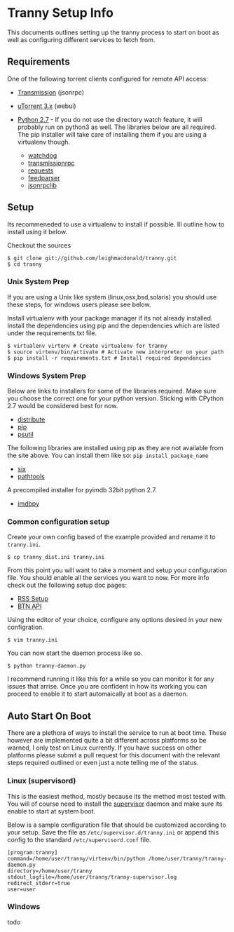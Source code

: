 # Tranny Setup Info

This documents outlines setting up the tranny process to start on boot as well as
configuring different services to fetch from.

## Requirements

One of the following torrent clients configured for remote API access:
- [Transmission](http://www.transmissionbt.com/) (jsonrpc)
- [uTorrent 3.x](http://www.utorrent.com/) (webui)

- [Python 2.7](http://www.python.org/download/) - If you do not use the directory watch feature, it will
probably run on python3 as well. The libraries below are all required. The pip installer will
 take care of installing them if you are using a virtualenv though.
    - [watchdog](https://pypi.python.org/pypi/watchdog)
    - [transmissionrpc](https://bitbucket.org/blueluna/transmissionrpc/wiki/Home)
    - [requests](http://docs.python-requests.org/en/latest/)
    - [feedparser](https://code.google.com/p/feedparser/)
    - [jsonrpclib](https://github.com/joshmarshall/jsonrpclib)

## Setup

Its recommeneded to use a virtualenv to install if possible. Ill outline how to install
using it below.

Checkout the sources

    $ git clone git://github.com/leighmacdonald/tranny.git
    $ cd tranny

### Unix System Prep

If you are using a Unix like system (linux,osx,bsd,solaris) you should use these steps, for windows users
please see below.

Install virtualenv with your package manager if its not already installed. Install the
dependencies using pip and the dependencies which are listed under the requirements.txt file.

    $ virtualenv virtenv # Create virtualenv for tranny
    $ source virtenv/bin/activate # Activate new interpreter on your path
    $ pip install -r requirements.txt # Install required dependencies

### Windows System Prep

Below are links to installers for some of the libraries required. Make sure you choose the
correct one for your python version. Sticking with CPython 2.7 would be considered best for now.

- [distribute](http://www.lfd.uci.edu/~gohlke/pythonlibs/#distribute)
- [pip](http://www.lfd.uci.edu/~gohlke/pythonlibs/#pip)
- [psutil](http://www.lfd.uci.edu/~gohlke/pythonlibs/#psutil)

The following libraries are installed using pip as they are not available from the site above. You can
install them like so: `pip install package_name`

- [six](https://pypi.python.org/pypi/six)
- [pathtools](http://pythonhosted.org/pathtools/)

A precompiled installer for pyimdb 32bit python 2.7.
- [imdbpy](http://iweb.dl.sourceforge.net/project/imdbpy/IMDbPY/4.9/IMDbPY-win32-py2.7-4.9.exe)

### Common configuration setup

Create your own config based of the example provided and rename it to `tranny.ini`.

    $ cp tranny_dist.ini tranny.ini

From this point you will want to take a moment and setup your configuration file. You should enable
all the services you want to now. For more info check out the following setup doc pages:

- [RSS Setup](config_rss.md)
- [BTN API](config_service_btn.md)

Using the editor of your choice, configure any options desired in your new configration.

    $ vim tranny.ini

You can now start the daemon process like so.

    $ python tranny-daemon.py

I recommend running it like this for a while so you can monitor it for any issues that
arrise. Once you are confident in how its working you can proceed to enable it to start
automaically at boot as a daemon.

## Auto Start On Boot

There are a plethora of ways to install the service to run at boot time. These however
are implemented quite a bit different across platforms so be warned, I only test on Linux
currently. If you have success on other platforms please submit a pull request for this
document with the relevant steps required outlined or even just a note telling me of the
status.

### Linux (supervisord)

This is the easiest method, mostly because its the method most tested with. You will of
course need to install the [supervisor](http://supervisord.org/) daemon and make sure
its enable to start at system boot.

Below is a sample configuration file that should be customized according to your setup. Save
the file as `/etc/supervisor.d/tranny.ini` or append this config to the standard
`/etc/supervisord.conf` file.

    [program:tranny]
    command=/home/user/tranny/virtenv/bin/python /home/user/tranny/tranny-daemon.py
    directory=/home/user/tranny
    stdout_logfile=/home/user/tranny/tranny-supervisor.log
    redirect_stderr=true
    user=user

### Windows

todo
